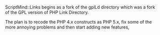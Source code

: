 ScriptMind::Links begins as a fork of the gplLd directory which was a fork of the GPL version of PHP Link Directory.

The plan is to recode the PHP 4.x constructs as PHP 5.x, fix some of the more annoying problems and then start adding new features,